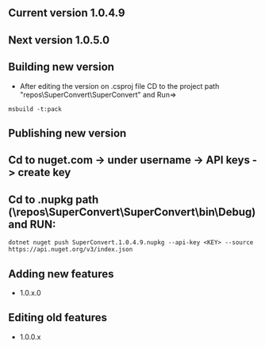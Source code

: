 ﻿## Current version 1.0.4.9
## Next version 1.0.5.0

## Building new version
 - After editing the version on .csproj file CD to the project path "repos\SuperConvert\SuperConvert" and Run=>

``` 
msbuild -t:pack 
```

## Publishing new version 
## Cd to nuget.com -> under username -> API keys -> create key
## Cd to .nupkg path (\repos\SuperConvert\SuperConvert\bin\Debug\) and RUN:

```
dotnet nuget push SuperConvert.1.0.4.9.nupkg --api-key <KEY> --source https://api.nuget.org/v3/index.json
```

## Adding new features 
- 1.0.x.0
## Editing old features 
- 1.0.0.x
